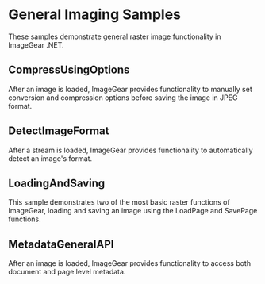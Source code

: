 # General Imaging Samples

These samples demonstrate general raster image functionality in ImageGear .NET.

## CompressUsingOptions

After an image is loaded, ImageGear provides functionality to manually set conversion and compression options before saving the image in JPEG format.

## DetectImageFormat

After a stream is loaded, ImageGear provides functionality to automatically detect an image's format.

## LoadingAndSaving

This sample demonstrates two of the most basic raster functions of ImageGear, loading and saving an image using the LoadPage and SavePage functions.

## MetadataGeneralAPI

After an image is loaded, ImageGear provides functionality to access both document and page level metadata.

